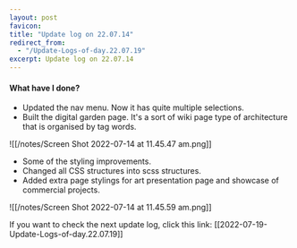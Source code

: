 ```yaml
---
layout: post
favicon: 
title: "Update log on 22.07.14"
redirect_from: 
  - "/Update-Logs-of-day.22.07.19"
excerpt: Update log on 22.07.14
---
```



#### What have I done? 

- Updated the nav menu. Now it has quite multiple selections. 
- Built the digital garden page. It's a sort of wiki page type of architecture that is organised by tag words. 

![[/notes/Screen Shot 2022-07-14 at 11.45.47 am.png]]

- Some of the styling improvements.  
- Changed all CSS structures into scss structures. 
- Added extra page stylings for art presentation page and showcase of commercial projects.

![[/notes/Screen Shot 2022-07-14 at 11.45.59 am.png]]


If you want to check the next update log, click this link: [[2022-07-19-Update-Logs-of-day.22.07.19]]
